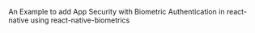An Example to add App Security with Biometric Authentication in react-native using react-native-biometrics
